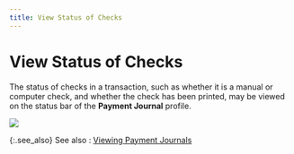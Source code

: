 ```yaml
---
title: View Status of Checks
---
```


# View Status of Checks


The status of checks in a transaction, such as whether it is a manual or computer check, and whether the check has been printed, may be viewed on the status bar of the **Payment Journal** profile.


![]({{site.acc_baseurl}}/img/check_status.gif)


{:.see_also}
See also
: [Viewing Payment Journals]({{site.acc_baseurl}}/vendor-payments-and-refunds/payment-jrnl-proc/common-jrnl-proc/viewing_payment_journals.html)
